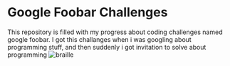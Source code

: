 # Google Foobar Challenges
This repository is filled with my progress about coding challenges named google foobar. I got this challanges when i was googling about programming stuff, and then suddenly i got invitation to solve about programming
![braille](https://user-images.githubusercontent.com/38213112/127672428-cc575dad-ca1f-4753-9124-4adafaf7ce6a.png)

